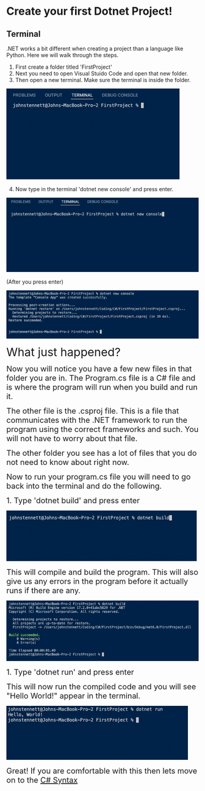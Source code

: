 # Create your first Dotnet Project!

## Terminal
.NET works a bit different when creating a project than a language like Python. Here we will walk through the steps.

1. First create a folder titled 'FirstProject'
2. Next you need to open Visual Stuido Code and open that new folder.
3. Then open a new terminal. Make sure the terminal is inside the folder.

![terminal](../Assets/Terminal.png)

4. Now type in the terminal 'dotnet new console' and press enter.

![DotnetNew](../Assets/DotnetNew.png)

(After you press enter)

![DotnetNew](../Assets/DotnetNewEnter.png)

<span style = "font-size:30px">What just happened?</span>

<span style = "font-size:20px">Now you will notice you have a few new files in that folder you are in. The Program.cs file is a C# file and is where the program will run when you build and run it.</span>

<span style = "font-size:20px">The other file is the .csproj file. This is a file that communicates with the .NET framework to run the program using the correct frameworks and such. You will not have to worry about that file.</span>

<span style = "font-size:20px">The other folder you see has a lot of files that you do not need to know about right now.</span>

<span style = "font-size:20px">Now to run your program.cs file you will need to go back into the terminal and do the following.</span>

<span style = "font-size:20px">1. Type 'dotnet build' and press enter</span>

![Dotnet Build](../Assets/DotnetBuild.png)

<span style = "font-size:20px">This will compile and build the program. This will also give us any errors in the program before it actually runs if there are any.</span>

![Dotnet Build](../Assets/DotnetBuildEnter.png)

<span style = "font-size:20px">1. Type 'dotnet run' and press enter</span>

<span style = "font-size:20px">This will now run the compiled code and you will see "Hello World!" appear in the terminal.</span>

![Dotnet Build](../Assets/DotnetRunEnter.png)

<span style = "font-size:20px">Great! If you are comfortable with this then lets move on to the [C# Syntax](../Syntax/Syntax.md)
